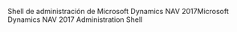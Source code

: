 <span data-ttu-id="41f23-101">Shell de administración de Microsoft Dynamics NAV 2017</span><span class="sxs-lookup"><span data-stu-id="41f23-101">Microsoft Dynamics NAV 2017 Administration Shell</span></span>